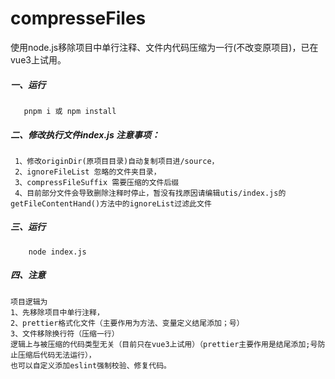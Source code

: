 # compresseFiles
使用node.js移除项目中单行注释、文件内代码压缩为一行(不改变原项目)，已在vue3上试用。
##### 一、运行
       pnpm i 或 npm install 
##### 二、修改执行文件index.js 注意事项：
     1、修改originDir(原项目目录)自动复制项目进/source，
     2、ignoreFileList 忽略的文件夹目录，
     3、compressFileSuffix 需要压缩的文件后缀
     4、目前部分文件会导致删除注释时停止，暂没有找原因请编辑utis/index.js的 getFileContentHand()方法中的ignoreList过滤此文件

##### 三、运行
        node index.js

##### 四、注意
    项目逻辑为
    1、先移除项目中单行注释，
    2、prettier格式化文件（主要作用为方法、变量定义结尾添加；号）
    3、文件移除换行符（压缩一行）
    逻辑上与被压缩的代码类型无关（目前只在vue3上试用）（prettier主要作用是结尾添加;号防止压缩后代码无法运行），
    也可以自定义添加eslint强制校验、修复代码。

    
